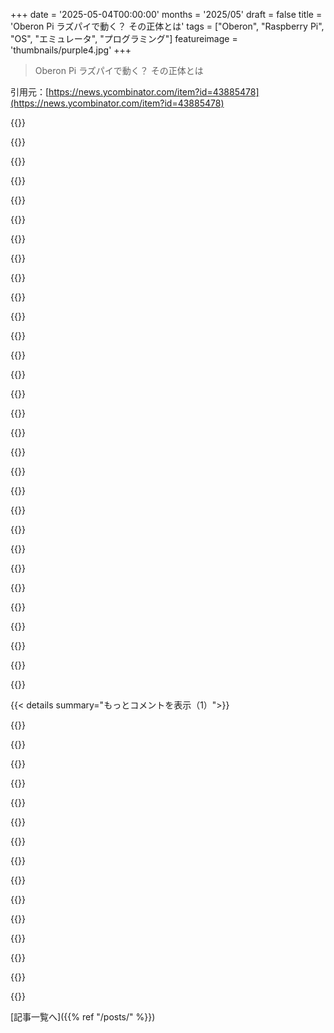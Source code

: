 +++
date = '2025-05-04T00:00:00'
months = '2025/05'
draft = false
title = 'Oberon Pi ラズパイで動く？ その正体とは'
tags = ["Oberon", "Raspberry Pi", "OS", "エミュレータ", "プログラミング"]
featureimage = 'thumbnails/purple4.jpg'
+++

> Oberon Pi ラズパイで動く？ その正体とは

引用元：[https://news.ycombinator.com/item?id=43885478](https://news.ycombinator.com/item?id=43885478)




{{<matomeQuote body="これ多分、いつものRaspberry Pi LinuxにProject Oberon 2013のエミュレータが入ってるんだと思うよ。Oberonの歴史は複雑で、Project Oberon 2013はWirthが1992年の本で紹介した初期のやつ。新版でハードウェア部分がNS32000からFPGAに変わったけど、システム自体は同じ。もしこれ使ってみて”原始的だな”と感じたら、それは正しい。後のバージョンはもっと進化してるからね。" userName="pdw" createdAt="2025/05/04 12:05:53" color="#ff5733">}}




{{<matomeQuote body="OberonとかBluebottleとかA2みたいな後継バージョンのユニークなUI/UXをデモしてくれる”ガイド付きウォークスルー”ってある？ Russ CoxのTour of the Acme Editorみたいな感じでさ。Oberon面白そうだからエミュレータでいじってみたいんだけど、Wirthの本みたいな設計の説明じゃなくて、実際にどう使われてるか見せてくれる資料があると嬉しいな。" userName="skoodge" createdAt="2025/05/04 12:45:01" color="#45d325">}}




{{<matomeQuote body="Wirthの４ページのガイド”How to use the Oberon System”があるよ。あと、プロジェクトページに”The Oberon Pi Quick Reference and System User Guide”もあるよ。" userName="jonjacky" createdAt="2025/05/04 21:37:35" color="#ff5733">}}




{{<matomeQuote body="WikibooksにOberonのドキュメントがいっぱいあるみたいだよ。" userName="lproven" createdAt="2025/05/06 08:37:08" color="">}}




{{<matomeQuote body="これに興味あるなら、Luca BoassoさんのJVM向けoberoncプロジェクト［1］をめっちゃおすすめするよ。" userName="owlstuffing" createdAt="2025/05/04 12:50:51" color="#ff5733">}}




{{<matomeQuote body="oberoncの作者だけど、使ってみてくれてありがとうね:)" userName="lboasso" createdAt="2025/05/04 12:58:44" color="">}}




{{<matomeQuote body="OberonとかModulaみたいな古い技術が話題になってるのすごいね。OberonとGoの構造って結構似てるんだ。GoはOberonをC/Unixっぽくした感じで、Go channelsが付いてるって感じかな。Rob PikeはWirthの仕事を知ってて、彼のACMEエディタも影響受けてるみたい。だから、Goに影響があってもなくても、Wirthの考え方がすごいってことだね。" userName="wirrbel" createdAt="2025/05/04 14:31:51" color="#785bff">}}




{{<matomeQuote body="俺はGoはCをOberonに半分寄せたって言うかな。C作った中心メンバーが、Wirthの仕事の方が良かったって認めてるってことだよ。" userName="timbit42" createdAt="2025/05/04 14:54:18" color="#785bff">}}




{{<matomeQuote body="ACMEの仕組みで既に影響受けてるし、Go作った人たちのひとりはETHZの元学生でOberonの研究でPhD取ってるんだよ。" userName="pjmlp" createdAt="2025/05/04 16:02:36" color="#ff5c5c">}}




{{<matomeQuote body="いや、似てないってば。Oberonは現実では全然使えない半端な汎用言語だよ。超汎用的だから何にでも似て見えるだけ（古いJavaとか）。Goはもっとずっと使えるいくつかの大きな違いがあるんだ。1。エラー処理用の複数の戻り値（Oberonにはなく、エラーはコンソールに出すだけ）。2。複数return（最新Oberonは早期returnなし）。3。構造的ポリモーフィズム（interface）。4。Generics。5。パッケージパスの最後の部分で名前参照する便利な機能。" userName="cyberax" createdAt="2025/05/04 18:58:31" color="#ff33a1">}}




{{<matomeQuote body="Oberonが気に入らないのはいいけど、それを”ありふれた中途半端な言語”って呼ぶのは、せいぜい設計に費やされた努力を知らないだけだね。Wirthは自分の言語に対してすごく明確な哲学を持ってて、それを徹底的に貫いたんだ。その哲学が気に入らないならOberonも気に入らないだろうけど、中途半端なところなんてないよ。<br>君のいくつかの点についてだけど、早期リターンがサポートされてないのは、他の”欠けてる”機能の多くと同じで、哲学的な決断の一つなんだ。学生たちが多態性に関する研究もしてたよ。<br>君の5番目の点についてだけど、僕にとってはそれを使う言語で考えられる中で最もひどい欠点の一つだけど、これも哲学の問題だし、間違いなくGoの嫌いな側面の一つだね。<br>でもOberonに戻ると、実装者としてはそのシンプルさときれいさでデザインは美しいよ。もっと多くの言語実装者がWirthの仕事を出発点として、彼の体系的な言語設計アプローチに注目してくれたらいいのにって思うよ。" userName="vidarh" createdAt="2025/05/04 21:43:38" color="#785bff">}}




{{<matomeQuote body="いや、やっぱOberonは中途半端だって意見は変えないね。早期リターンがないとかも、それが中途半端だってこと。ミニマルな言語を作るのは簡単なんだ。大事なのは実用的で使いやすいか。そこがOberonとGoの違いだよ。学生が機能実装したって、それはETHの外にOberonコードがない理由でもある。Oberon-2の多態性は普通の継承だけだったろ？Goのパッケージ名のプレフィックスは名前衝突を避けるのに役立つんだ。" userName="cyberax" createdAt="2025/05/04 23:19:33" color="">}}




{{<matomeQuote body="OS書けるくらい実用的なミニマル言語設計は簡単じゃないんだ。Oberonは何年もの仕事の結集だよ。Goはミニマルじゃないし、使いにくいと思うね。学生による実装は意識的な設計選択で”中途半端”じゃない。俺が言った多態性はETHZの実験的なプロジェクトの話で、Michael Franzの論文のことだ。それを標準に入れなかったのも意識的な選択だよ。これを”中途半端”と呼ぶのは無知だ。" userName="vidarh" createdAt="2025/05/05 07:14:17" color="#ff33a1">}}




{{<matomeQuote body="OS書けるコンパイラ設計？CSの授業でやったけど、全然難しくないよ。Oberonのことは知らなかった。Oberonは触れた全てで完全な失敗だよ。学界でも産業界でもね。Goって実質Oberonじゃなかったの？！Oberonは何を成し遂げた？傑作はどこ？ETH以外の大規模な採用はない。Bluebottle/A2のコードとか、見たOberonコードは全部ひどいよ。まとまりないし構造も悪い。なんでパッケージ名プレフィックスに言及したかって？" userName="cyberax" createdAt="2025/05/07 08:39:41" color="">}}




{{<matomeQuote body="ミニマルっていう制約を外せば言語設計は簡単さ。君は俺の主張を理解できてないか、意図的に外してるね。Oberonが失敗だったとしても、”中途半端”だという主張とは関係ないストローマンだ。Goが実質Oberonだなんて俺は言ってない。Oberonが”結集”だって言ったんだよ。商業的成功と設計の質を混同しないでくれ。Bluebottle/A2はWirth以降で、これも”中途半端”かどうかの論点とは違う。俺はパッケージ名のプレフィックスじゃなく、パッケージパスの最後の要素をデフォルトで使うことに反対したんだ。" userName="vidarh" createdAt="2025/05/07 09:55:09" color="#ff5733">}}




{{<matomeQuote body="Goを今メインに使ってる者からすると、Goの複数戻り値は、クソだね。詳細はこちらを見てくれ。" userName="lelanthran" createdAt="2025/05/04 22:35:28" color="">}}




{{<matomeQuote body="分かってないね。Oberonは複数戻り_値_じゃなくて、複数_returns_を許さないんだよ。<br>つまり、関数の途中で”return val；”って書けないってこと。ところで、Goの明示的なエラーハンドリングは好きじゃないけど、それは確かにミニマルで実用的だね。" userName="cyberax" createdAt="2025/05/04 23:00:47" color="">}}




{{<matomeQuote body="Oberon-07は複数returnsを許さない。Wirthはシングルreturnを好んでた。WirthのOberon-07紹介でも、最後の一回だけreturnが許される例を示してるんだ。これは俺が同意できない決定だけど、複雑さを減らすための明確な設計選択だよ。俺には地味すぎるけど、Wirthの言語設計への配慮は尊敬できるね。" userName="vidarh" createdAt="2025/05/05 07:37:36" color="#45d325">}}




{{<matomeQuote body="＞それは僕が同意できない決定だけど、これもまた非常に明確な動機に基づいた設計選択だよ<br>さっきも言ったけど、彼はイデオロギーをもっと気にしてたんだ。早期returnsは命令型コードをかなり改善するよ。完全に機能的な言語なら、ロジックのブロックを簡単にやりくりできるから必要ないけど、Oberonはそういう言語じゃないし。<br>＞僕には禁欲的すぎるけど、Wirthが言語設計に取り組んだ配慮はやっぱり尊敬できるね。<br>それは基本的に：”俺に従うか、さもなきゃ追放だ。だって俺が名誉教授だから”って感じだったよ。" userName="cyberax" createdAt="2025/05/05 23:27:30" color="">}}




{{<matomeQuote body="Wirth はイデオロギー重視だったって言うけど、それは君の意見も同じ。デザインの考え方が違うんだね、それでいいじゃん。<br>早期リターンについては俺も彼には反対だけど、嫌がった理由はわかるんだよ。コードの推論が難しくなるからね。Wirth は利便性より推論を重視した。<br>君の「俺様ルールか、さもなくば追放」ってのは極端すぎ。ETHZ の研究論文読んだことないんでしょ？Wirth が望まないことしてる論文いっぱいあるよ。彼がアドバイザーのでもね。<br>それに Oberon-07 は彼が引退して10年近く経ってから出たんだから、その話は筋違い。" userName="vidarh" createdAt="2025/05/06 09:49:51" color="#ff5c5c">}}




{{<matomeQuote body="「君の意見も同じイデオロギー」って？違うね。コード書いてる経験からして早期リターンはコード構造を良くするってのはもう議論の余地ないくらい明らかだよ。<br>「推論可能性」を気にするなら関数型言語を見ればよかったのに、完全に的外れだね。<br>ETHZ の研究成果には Wirth が嫌がったことも含まれるって言うけどさ、じゃあ「めっちゃ有名な Oberon プロジェクト」って何かある？俺は全然知らないんだよね。Oberon とその信者については結構知ってるけどさ。<br>ETH の研究も知ってるし、教授も雇ってるけど、最近の評価高い研究で Oberon なんて見たことないな。" userName="cyberax" createdAt="2025/05/07 08:46:59" color="">}}




{{<matomeQuote body="早期リターンでコード構造が良くなるって意見には賛成だけど、それはあくまで「意見」でしょ。<br>「議論の余地がない」って言うなら、ピアレビューされた厳密な研究で山ほど証拠を見せないとダメだよ。確か、早期リターンがコードを良くするって論文、2つくらいしかなかった気がする。しかも弱い証拠で再現もされてない。" userName="lelanthran" createdAt="2025/05/07 19:54:11" color="#785bff">}}




{{<matomeQuote body="早期リターンでコード構造が良くなるってのは単なる意見。主観的な話だし、議論の余地はめっちゃあるよ。<br>Wirth が関数型言語を避けたのは、コンパイルが複雑だから。彼のシンプルさ哲学を理解してないね。Oberon はシンプルさと効率性を重視したんだ。<br>君が「追放」なんて言ってるけど、ETHZ の研究には Wirth の意向と違うものも多いよ。スタープロジェクトの話は的外れな Strawman だし、君は議論のポイントを理解してない。<br>最初から君の「半端」って主張は間違ってる。" userName="vidarh" createdAt="2025/05/07 09:32:44" color="#ff5733">}}




{{<matomeQuote body="もちろん Pike は Wirth からインスピレーション受けたけど、Golang は Pike だけじゃないよ。Thompson と Griesemer も一緒に作ったんだ。Griesemer は Wirth の博士課程の指導学生で、論文は並列版 Oberon、Oberon-V についてだったんだって。リンク貼っとくね。<br>https://eulercenter.ru/pdf/eth10277.pdf<br>https://www.research-collection.ethz.ch/handle/20.500.11850/...<br>でもさ、Golang は Oberon より Pike が Griesemer と組む前に作った Newsqueak にずっと似てると思うな。" userName="kragen" createdAt="2025/05/05 01:44:37" color="#38d3d3">}}




{{<matomeQuote body="Oberon と Go の構造的な類似性についてだけどさ、マイナーな類似点はいくつかあるかな。たぶん、ゴミ収集（GC）を使ってるってのと、Go が Oberon-2 から受け継いだメソッドのレシーバー構文（これは Wirth じゃなくて Mössenböck が提案したやつ）くらいだね。<br>Go は全然違うところにフォーカスしてて、Newsqueak をさらに発展させた感じだよ。Newsqueak は Pascal と C の影響が強いんだ。" userName="Rochus" createdAt="2025/05/04 15:00:03" color="#ff5733">}}




{{<matomeQuote body="なんていうかさ、Plan 9 のデザイン全体が、基本的には Oberon をモデルにしてるんだよね。で、もちろん Go はほぼ同じグループから生まれたわけだし。" userName="cenamus" createdAt="2025/05/04 18:12:27" color="">}}




{{<matomeQuote body="あのページにリンクされてる PDF、すごいね。Wirth の「リーンソフトウェアへの嘆願（Plea for Lean Software）」を読み返したんだけど、今でもめちゃくちゃ通用するね。<br>Alan Kay の VPRI と STEPS ってプロジェクトを思い出したよ。残念ながら 2012年に終わっちゃったんだよね。<br>Oberon も見る限り、もう活発には開発されてないみたいだし。他に似たプロジェクトで、今もアクティブに動いてるのって何かあるかな？" userName="skoodge" createdAt="2025/05/04 12:50:54" color="">}}




{{<matomeQuote body="「Oberon も見る限り、もう活発には開発されてないみたい」ってことだけど、これ見てみてよ。https://github.com/rochus-keller/Oberon<br>あと、そこから派生した Luon とか Micron って言語もあるよ。これらは「Oberon の精神」を受け継ぎつつ、元のとは違う用途に特化してるんだ。" userName="Rochus" createdAt="2025/05/04 15:03:28" color="#ff5733">}}




{{<matomeQuote body="「Oberon も見る限り、もう活発には開発されてないみたい」って？うん、そうだよ。10年以上前かな。<br>後継の BlueBottle（後の A2）があったけど、XML/Java の流行に乗ろうとして失敗した感じ。一貫性なくて使いにくかったんだ。<br>ブラウザが使えないとか、主要メンバーが抜けたとかも原因。今は趣味とかニッチなビジネスで使われるだけだよ。https://en.wikipedia.org/wiki/A2_(operating_system)" userName="vrotaru" createdAt="2025/05/04 18:15:12" color="#785bff">}}




{{<matomeQuote body="STEPSの事後検証ってされたことある？<br>デモとかアイデアとかめっちゃすごそうだったから、何が起きたのか知りたいな。" userName="m_mueller" createdAt="2025/05/04 13:02:04" color="">}}




{{< details summary="もっとコメントを表示（1）">}}

{{<matomeQuote body="報告書のアーカイブはまだ見れるよ。<br>STEPSについては色々途中報告があったらしい。最終報告書もあったと思うんだけど、俺は読んでないんだよね。<br>Vpri.orgもまだ大丈夫だよ。" userName="drob518" createdAt="2025/05/04 13:21:49" color="">}}




{{<matomeQuote body="最終報告書ここにあるよ：https://tinlizzie.org/VPRIPapers/tr2012001_steps.pdf" userName="mpweiher" createdAt="2025/05/04 14:41:28" color="#ff33a1">}}




{{<matomeQuote body="Ultiboベースのbare metal Oberon版もあるよ：https://github.com/MGreim/ultiboberon" userName="xkriva11" createdAt="2025/05/04 11:44:05" color="#38d3d3">}}




{{<matomeQuote body="昔Appleのapp storeにOberonのアプリがあったんだよ。Intel Macsで面白がって動かしてたな。もうないの悲しいね。<br>全然関係ない話だけど、AT&T Blitのターミナルエミュレーターもあったんだけど、それも消えちゃったんだよね。" userName="rbanffy" createdAt="2025/05/04 17:06:03" color="">}}




{{<matomeQuote body="DuskOSがOberonも統合してるみたいだよ。<br>https://git.sr.ht/~vdupras/duskos" userName="anthk" createdAt="2025/05/04 16:24:58" color="#ff33a1">}}




{{<matomeQuote body="ここ見てみて：https://news.ycombinator.com/item?id=43883747" userName="Rochus" createdAt="2025/05/04 12:56:22" color="#ff33a1">}}




{{<matomeQuote body="面白い名前だよね。”Raspberry Pi”の”Pi”は元々”Py”だったんだ。<br>Pythonで直接起動する目的だったからね。" userName="teddyh" createdAt="2025/05/04 20:55:37" color="">}}




{{<matomeQuote body="9frontとOberon、学習経験として何が違うんだろうね？" userName="rbanffy" createdAt="2025/05/04 17:06:54" color="">}}




{{<matomeQuote body="小説にちょっとしたイースターエッグ隠すの好きなんだよね。最後の小説にWirth教授とOberonのこと忍ばせておいたら、俺が知ってる中だと一人だけそれに気づいてくれた人がいたな。" userName="boznz" createdAt="2025/05/06 05:08:06" color="">}}




{{<matomeQuote body="これめっちゃいいね！でも、もっとマジなbare-metal対応を見てみたいな。A2ってStrongARMのbare-metalをサポートしてたんだよ。ツールはちゃんとあるよ。" userName="lproven" createdAt="2025/05/05 11:41:48" color="">}}




{{<matomeQuote body="誰かPiでOSを自分で書くための無料オンライン大学講座とか知らない？" userName="wsc981" createdAt="2025/05/06 06:40:04" color="">}}




{{<matomeQuote body="これとか？<br>https://github.com/bztsrc/raspi3-tutorial/<br>それか、これを元にしたこっちは？<br>https://www.rpi4os.com/" userName="lproven" createdAt="2025/05/06 08:41:02" color="#38d3d3">}}




{{<matomeQuote body="ありがとう！Githubのリポジトリは前にも見たことあって、あれ便利だよね。2番目のリンクは自分で見つけられなかったから、それはナイス！このトピックについて、何か講座とかもあるのかなって思ってる。" userName="wsc981" createdAt="2025/05/07 01:50:39" color="">}}




{{<matomeQuote body="Oberonって何に使えるの？どうやら機能があまり多くないみたいだけど：限られたUnicodeサポート、限られたグラフィックサポート、XMLもJSONもHTTPもないんだって。それとも私の勘違い？" userName="qwerty456127" createdAt="2025/05/04 21:57:28" color="#785bff">}}

{{</details>}}



[記事一覧へ]({{% ref "/posts/" %}})
